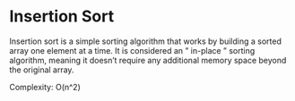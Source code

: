 # Insertion Sort
Insertion sort is a simple sorting algorithm that works by building a sorted array one element at a time. It is considered an ” in-place ” sorting algorithm, meaning it doesn’t require any additional memory space beyond the original array.

Complexity: O(n^2)